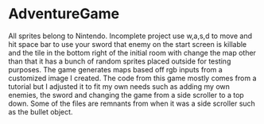 # AdventureGame
All sprites belong to Nintendo.
Incomplete project use w,a,s,d to move and hit space bar to use your sword that enemy on the start screen is killable and the tile in the bottom right of the initial room with change the map other than that it has a bunch of random sprites placed outside for testing purposes.
The game generates maps based off rgb inputs from a customized image I created.
The code from this game mostly comes from a tutorial but I adjusted it to fit my own needs such as adding my own enemies, the sword and changing the game from a side scroller to a top down.
Some of the files are remnants from when it was a side scroller such as the bullet object.
